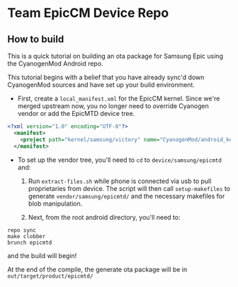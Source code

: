 Team EpicCM Device Repo
=======================

How to build
------------
This is a quick tutorial on building an ota package for Samsung Epic using the CyanogenMod Android repo.

This tutorial begins with a belief that you have already sync'd down CyanogenMod sources and have set up your build environment.

* First, create a `local_manifest.xml` for the EpicCM kernel. Since we're merged upstream now, you no longer need to override Cyanogen vendor or add the EpicMTD device tree.

```xml
<?xml version="1.0" encoding="UTF-8"?>
  <manifest>
    <project path="kernel/samsung/victory" name="CyanogenMod/android_kernel_samsung_victory" remote="github" revision="ics"/>
  </manifest>
```

* To set up the vendor tree, you'll need to `cd` to `device/samsung/epicmtd` and:

  1. Run `extract-files.sh` while phone is connected via usb to pull proprietaries from device. The script will then call `setup-makefiles` to generate `vendor/samsung/epicmtd/` and the necessary makefiles for blob manipulation.

  2. Next, from the root android directory, you'll need to:

```
repo sync
make clobber
brunch epicmtd
```

and the build will begin!

At the end of the compile, the generate ota package will be in `out/target/product/epicmtd/`
